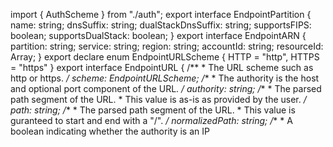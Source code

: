 import { AuthScheme } from "./auth";
export interface EndpointPartition {
    name: string;
    dnsSuffix: string;
    dualStackDnsSuffix: string;
    supportsFIPS: boolean;
    supportsDualStack: boolean;
}
export interface EndpointARN {
    partition: string;
    service: string;
    region: string;
    accountId: string;
    resourceId: Array<string>;
}
export declare enum EndpointURLScheme {
    HTTP = "http",
    HTTPS = "https"
}
export interface EndpointURL {
    /**
     * The URL scheme such as http or https.
     */
    scheme: EndpointURLScheme;
    /**
     * The authority is the host and optional port component of the URL.
     */
    authority: string;
    /**
     * The parsed path segment of the URL.
     * This value is as-is as provided by the user.
     */
    path: string;
    /**
     * The parsed path segment of the URL.
     * This value is guranteed to start and end with a "/".
     */
    normalizedPath: string;
    /**
     * A boolean indicating whether the authority is an IP
